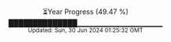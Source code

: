 <p align="center">
⏳Year Progress (49.47 %) <br>
██████████████▁▁▁▁▁▁▁▁▁▁▁▁▁▁▁▁ <br>
<sub>Updated: Sun, 30 Jun 2024 01:25:32 GMT</sub>
</p>

